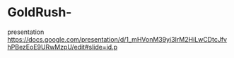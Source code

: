 # GoldRush-
presentation https://docs.google.com/presentation/d/1_mHVonM39yi3IrM2HiLwCDtcJfvhPBezEoE9URwMzpU/edit#slide=id.p
